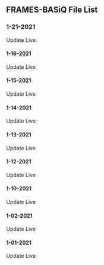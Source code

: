 ## FRAMES-BASiQ File List

### 1-21-2021

Update Live.

<a href="https://raw.githubusercontent.com/JesusIsL0rd/file-list/gh-pages/frames-lib="></a>

#### 1-16-2021

Update Live

#### 1-15-2021

Update Live

#### 1-14-2021

Update Live

#### 1-13-2021

Update Live

#### 1-12-2021

Update Live

#### 1-10-2021

Update Live

#### 1-02-2021

Update Live

#### 1-01-2021

Update Live
